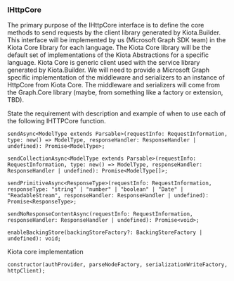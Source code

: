 ### IHttpCore

The primary purpose of the IHttpCore interface is to define the core methods to send requests by the client library generated by Kiota.Builder.  This interface will be implemented by us (Microsoft Graph SDK team) in the Kiota Core library for each language. The Kiota Core library will be the default set of implementations of the Kiota Abstractions for a specific language. Kiota Core is generic client used with the service library generated by Kiota.Builder. We will need to provide a Microsoft Graph specific implementation of the middleware and serializers to an instance of HttpCore from Kiota Core. The middleware and serializers will come from the Graph.Core library (maybe, from something like a factory or extension, TBD).

State the requirement with description and example of when to use each of the following IHTTPCore function.
```
sendAsync<ModelType extends Parsable>(requestInfo: RequestInformation, type: new() => ModelType, responseHandler: ResponseHandler | undefined): Promise<ModelType>;
```

```
sendCollectionAsync<ModelType extends Parsable>(requestInfo: RequestInformation, type: new() => ModelType, responseHandler: ResponseHandler | undefined): Promise<ModelType[]>;
```

```
sendPrimitiveAsync<ResponseType>(requestInfo: RequestInformation, responseType: "string" | "number" | "boolean" | "Date" | "ReadableStream", responseHandler: ResponseHandler | undefined): Promise<ResponseType>;
```

```        
sendNoResponseContentAsync(requestInfo: RequestInformation, responseHandler: ResponseHandler | undefined): Promise<void>;
```        

```        
enableBackingStore(backingStoreFactory?: BackingStoreFactory | undefined): void;
```



Kiota core implementation 

   
```
constructor(authProvider, parseNodeFactory, serializationWriteFactory, httpClient);
```
